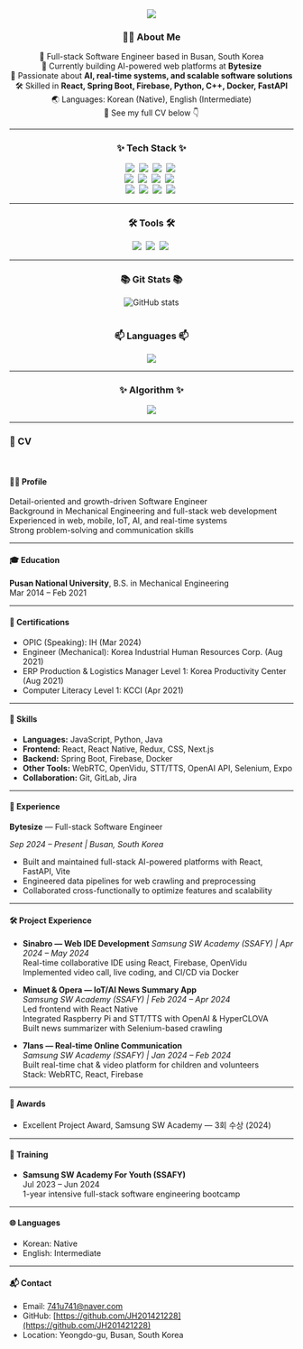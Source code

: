 <!-- 타이틀 부분 -->
<div align="center">
  <img src="https://capsule-render.vercel.app/api?type=rect&color=auto&height=300&section=header&text=JH%20Git&fontSize=90" />
</div>

<!-- 소개 섹션 -->
<h3 align="center">🧑‍💻 About Me</h3>
<div align="center">

🎯 Full-stack Software Engineer based in Busan, South Korea  
💼 Currently building AI-powered web platforms at <b>Bytesize</b>  
🧠 Passionate about <b>AI, real-time systems, and scalable software solutions</b>  
🛠 Skilled in <b>React, Spring Boot, Firebase, Python, C++, Docker, FastAPI</b>  
🌏 Languages: Korean (Native), English (Intermediate)  
📄 See my full CV below 👇

</div>

---

<h3 align="center">✨ Tech Stack ✨</h3>
<div align="center">
  <img src="https://img.shields.io/badge/react-20232a.svg?style=for-the-badge&logo=react&logoColor=61DAFB" />&nbsp;
  <img src="https://img.shields.io/badge/javascript-F7DF1E.svg?style=for-the-badge&logo=javascript&logoColor=20232a" />&nbsp;
  <img src="https://img.shields.io/badge/reactnative-20232a.svg?style=for-the-badge&logo=react&logoColor=61DAFB" />&nbsp;
  <img src="https://img.shields.io/badge/html5-E34F26.svg?style=for-the-badge&logo=html5&logoColor=white" />&nbsp;
</div>

<div align="center">
  <img src="https://img.shields.io/badge/styled--components-DB7093?style=for-the-badge&logo=styled-components&logoColor=ffd35b" />&nbsp;
  <img src="https://img.shields.io/badge/css3-1572B6.svg?style=for-the-badge&logo=css3&logoColor=white" />&nbsp;
  <img src="https://img.shields.io/badge/python-3670A0?style=for-the-badge&logo=python&logoColor=ffdd54" />&nbsp;
  <img src="https://img.shields.io/badge/firebase-20232a.svg?style=for-the-badge&logo=firebase&logoColor=61DAFB" /> &nbsp;
</div>

<div align="center">
  <img src="https://img.shields.io/badge/Java-007396?style=for-the-badge&logo=java&logoColor=white" />&nbsp;
  <img src="https://img.shields.io/badge/C++-00599C?style=for-the-badge&logo=c%2B%2B&logoColor=ffdd54" />&nbsp;
  <img src="https://img.shields.io/badge/Assembly-525252?style=for-the-badge&logo=hackaday&logoColor=61DAFB" />&nbsp;
  <img src="https://img.shields.io/badge/C%23-239120?style=for-the-badge&logo=c-sharp&logoColor=ffd35b" />&nbsp;
</div>

---

<h3 align="center">🛠 Tools 🛠</h3>
<div align="center">
  <img src="https://img.shields.io/badge/git-F05033.svg?style=for-the-badge&logo=git&logoColor=white" />&nbsp;
  <img src="https://img.shields.io/badge/github-181717.svg?style=for-the-badge&logo=github&logoColor=white" />&nbsp;
  <img src="https://img.shields.io/badge/Notion-F3F3F3.svg?style=for-the-badge&logo=notion&logoColor=black" />&nbsp;
</div>

---

<h3 align="center">📚 Git Stats 📚</h3>
<div align="center">
  <img src="https://github-readme-stats.vercel.app/api?username=JH201421228&show_icons=true&theme=radical" alt="GitHub stats">
</div>

<br>

<h3 align="center">📫 Languages 📫</h3>
<div align="center">
  <img src="https://github-readme-stats.vercel.app/api/top-langs/?username=JH201421228&layout=compact">
</div>

---

<h3 align="center">✨ Algorithm ✨</h3>
<div align="center">
  <img src="http://mazassumnida.wtf/api/generate_badge?boj=741u741">
</div>

---

### 📄 CV

<br>

<h4>🧑‍💻 Profile</h4>

Detail-oriented and growth-driven Software Engineer  
Background in Mechanical Engineering and full-stack web development  
Experienced in web, mobile, IoT, AI, and real-time systems  
Strong problem-solving and communication skills

---

<h4>🎓 Education</h4>

**Pusan National University**, B.S. in Mechanical Engineering  
Mar 2014 – Feb 2021

---

<h4>📜 Certifications</h4>

- OPIC (Speaking): IH (Mar 2024)  
- Engineer (Mechanical): Korea Industrial Human Resources Corp. (Aug 2021)  
- ERP Production & Logistics Manager Level 1: Korea Productivity Center (Aug 2021)  
- Computer Literacy Level 1: KCCI (Apr 2021)

---

<h4>🧠 Skills</h4>

- **Languages:** JavaScript, Python, Java  
- **Frontend:** React, React Native, Redux, CSS, Next.js  
- **Backend:** Spring Boot, Firebase, Docker  
- **Other Tools:** WebRTC, OpenVidu, STT/TTS, OpenAI API, Selenium, Expo  
- **Collaboration:** Git, GitLab, Jira

---

<h4>💼 Experience</h4>

**Bytesize** — Full-stack Software Engineer  

*Sep 2024 – Present | Busan, South Korea*  

- Built and maintained full-stack AI-powered platforms with React, FastAPI, Vite  
- Engineered data pipelines for web crawling and preprocessing  
- Collaborated cross-functionally to optimize features and scalability

---

<h4>🛠 Project Experience</h4>

- **Sinabro — Web IDE Development**
  *Samsung SW Academy (SSAFY) | Apr 2024 – May 2024*  
  Real-time collaborative IDE using React, Firebase, OpenVidu  
  Implemented video call, live coding, and CI/CD via Docker  

- **Minuet & Opera — IoT/AI News Summary App**  
  *Samsung SW Academy (SSAFY) | Feb 2024 – Apr 2024*  
  Led frontend with React Native  
  Integrated Raspberry Pi and STT/TTS with OpenAI & HyperCLOVA  
  Built news summarizer with Selenium-based crawling  

- **7lans — Real-time Online Communication**  
  *Samsung SW Academy (SSAFY) | Jan 2024 – Feb 2024*  
  Built real-time chat & video platform for children and volunteers  
  Stack: WebRTC, React, Firebase

---

<h4>🏅 Awards</h4>

- Excellent Project Award, Samsung SW Academy — 3회 수상 (2024)

---

<h4>📘 Training</h4>

- **Samsung SW Academy For Youth (SSAFY)**  
  Jul 2023 – Jun 2024  
  1-year intensive full-stack software engineering bootcamp

---

<h4>🌐 Languages</h4>

- Korean: Native  
- English: Intermediate

---

<h4>📬 Contact</h4>

- Email: 741u741@naver.com  
- GitHub: [https://github.com/JH201421228](https://github.com/JH201421228)  
- Location: Yeongdo-gu, Busan, South Korea
